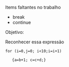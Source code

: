 Items faltantes no trabalho
- break
- continue

Objetivo:

Reconhecer essa expressão
```
for (i=0,j=0; i<10;i=i+1)

   {a=b+1; c=c+d;}
```